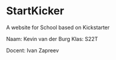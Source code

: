 # StartKicker
A website for School based on Kickstarter

Naam: Kevin van der Burg
Klas: S22T

Docent: Ivan Zapreev


